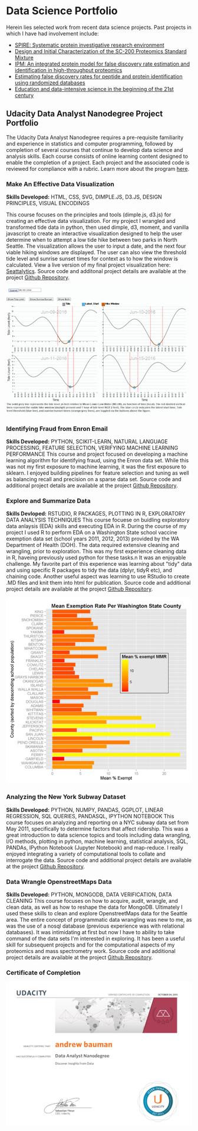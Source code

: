 # Data Science Portfolio

Herein lies selected work from recent data science projects.  Past projects in which I have had involvement include:

- [SPIRE: Systematic protein investigative research environment](http://www.sciencedirect.com/science/article/pii/S1874391911002004)
- [Design and Initial Characterization of the SC-200 Proteomics Standard Mixture](http://www.ncbi.nlm.nih.gov/pmc/articles/PMC3110723/)
- [IPM: An integrated protein model for false discovery rate estimation and identification in high-throughput proteomics](http://www.sciencedirect.com/science/article/pii/S1874391911002582)
- [Estimating false discovery rates for peptide and protein identification using randomized databases](http://onlinelibrary.wiley.com/doi/10.1002/pmic.200900619/full)
- [Education and data-intensive science in the beginning of the 21st century](DISWEducation.pdf)

## Udacity Data Analyst Nanodegree Project Portfolio

The Udacity Data Analyst Nanodegree requires a pre-requisite familiarity and experience in statistics and computer programming, followed by completion of several courses that continue to develop data science and analysis skills.  Each course consists of online learning content designed to enable the completion of a project.  Each project and the associated code is reviewed for compliance with a rubric.  Learn more about the program [here](https://www.udacity.com/course/data-analyst-nanodegree--nd002).

### Make An Effective Data Visualization

**Skills Developed:** HTML, CSS, SVG, DIMPLE.JS, D3.JS, DESIGN PRINCIPLES, VISUAL ENCODINGS 

This course focuses on the principles and tools (dimple.js, d3.js) for creating an effective data visualization. For my project I wrangled and transformed tide data in python, then used dimple, d3, moment, and vanilla javascript to create an interactive visualization designed to help the user determine when to attempt a low tide hike between two parks in North Seattle.  The visualization allows the user to input a date, and the next four viable hiking windows are displayed.  The user can also view the threshold tide level and sunrise sunset times for context as to how the window is calculated. View a live version of my final project visualization here: [Seattalytics](http://seattalytics.com).  Source code and additonal project details are available at the project [Github Repository](https://github.com/baumanab/seattle_tides).

![Screen Shot](tide_vis.PNG)

### Identifying Fraud from Enron Email

**Skills Developed:** PYTHON, SCIKIT-LEARN, NATURAL LANGUAGE PROCESSING, FEATURE SELECTION, VERIFYING MACHINE LEARNING PERFORMANCE
This course and project focused on developing a machine learning algorithm for identifying fraud, using the Enron data set. While this was not my first exposure to machine learning, it was the first exposure to sklearn. I enjoyed building pipelines for feature selection and tuning as well as balancing recall and precision on a sparse data set.  Source code and additional project details are available at the project [Github Repository](https://github.com/baumanab/udacity_intro_machinelearning_project).

### Explore and Summarize Data

**Skills Devloped:** RSTUDIO, R PACKAGES, PLOTTING IN R, EXPLORATORY DATA ANALYSIS TECHNIQUES 
This course focuese on buidling exploratory data anlaysis (EDA) skills and executing EDA in R. During the course of my project I used R to perform EDA on a Washington State school vaccine exemption data set (school years 2011, 2012, 2013) provided by the WA Department of Health (DOH). The data required extensive cleaning and wrangling, prior to exploration. This was my first experience cleaning data in R, haveing previously used python for these tasks.n  It was an enjoyable challenge. My favorite part of this experience was learning about "tidy" data and using specific R packages to tidy the data (dplyr, tidyR etc), and chaining code. Another useful aspect was learning to use RStudio to create .MD files and knit them into html for publication.  Source code and additional project details are available at the project [Github Repository](https://github.com/baumanab/EDA_R_Udacity).

![](https://github.com/baumanab/EDA_R_Udacity/blob/master/EDA_R_FinalProject/img/final_plot_two.png)


### Analyzing the New York Subway Dataset

**Skills Developed:** PYTHON, NUMPY, PANDAS, GGPLOT, LINEAR REGRESSION, SQL QUERIES, PANDASQL, IPYTHON NOTEBOOK 
This course focuses on analyzing and reporting on a NYC subway data set from May 2011, specifically to determine factors that affect ridership. This was a great introduction to data science topics and tools including data wrangling, I/O methods, plotting in python, machine learning, statistical analysis, SQL, PANDAs, IPython Notebook (Jupyter Notebook) and map-reduce. I really enjoyed integrating a variety of computational tools to collate and interrogate the data. Source code and additional project details are available at the project [Github Repository](https://github.com/baumanab/IntroDSProject).

### Data Wrangle OpenstreetMaps Data

**Skills Developed:** PYTHON, MONGODB, DATA VERIFICATION, DATA CLEANING 
This course focuses on how to acquire, audit, wrangle, and clean data, as well as how to reshape the data for MongoDB. Ultimately I used these skills to clean and explore OpenstreetMaps data for the Seattle area. The entire concept of programmatic data wrangling was new to me, as was the use of a nosql database (previous experience was with relational databases). It was intimidating at first but now I have to ability to take command of the data sets I'm interested in exploring. It has been a useful skill for subsequent projects and for the computational aspects of my proteomics and mass spectrometry work. Source code and additional project details are available at the project [Github Repository](https://github.com/baumanab/udacity_mongo_github).


### Certificate of Completion

![DAND Certificate](DAND_certificate.png)





